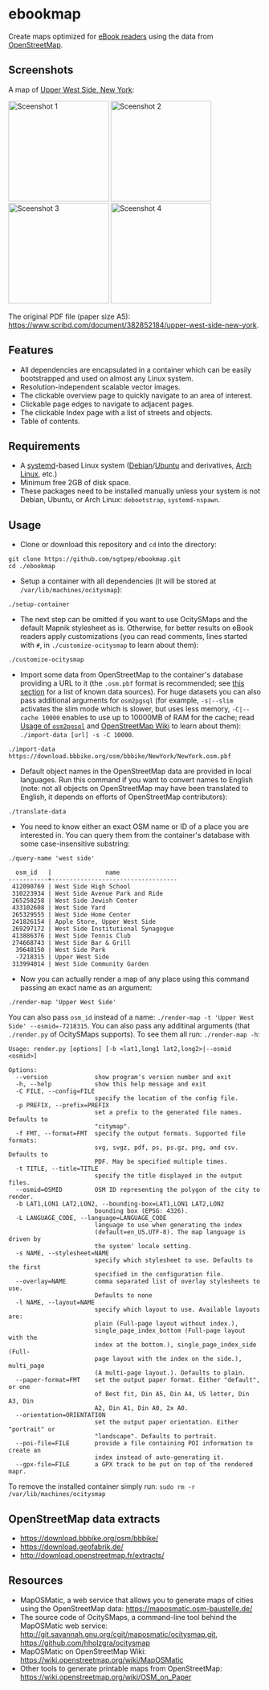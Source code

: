 # ebookmap

Create maps optimized for [eBook readers](https://en.wikipedia.org/wiki/E-reader) using the data from [OpenStreetMap](https://www.openstreetmap.org/).

## Screenshots

A map of [Upper West Side, New York](https://www.openstreetmap.org/relation/8398085):

<img alt="Sceenshot 1" src="https://user-images.githubusercontent.com/142021/42083860-c4a1257a-7b94-11e8-8ef6-e122985722dc.png" width="200"> <img alt="Sceenshot 2" src="https://user-images.githubusercontent.com/142021/42083861-c4d2ad84-7b94-11e8-94ef-71865989db1f.png" width="200"> <img alt="Sceenshot 3" src="https://user-images.githubusercontent.com/142021/42083863-c504c4a4-7b94-11e8-96d4-984dcb5afd46.png" width="200"> <img alt="Sceenshot 4" src="https://user-images.githubusercontent.com/142021/42083864-c53760da-7b94-11e8-8ef2-e7f698656196.png" width="200">

The original PDF file (paper size A5): https://www.scribd.com/document/382852184/upper-west-side-new-york.

## Features

- All dependencies are encapsulated in a container which can be easily bootstrapped and used on almost any Linux system.
- Resolution-independent scalable vector images.
- The clickable overview page to quickly navigate to an area of interest.
- Clickable page edges to navigate to adjacent pages.
- The clickable Index page with a list of streets and objects.
- Table of contents.

## Requirements

- A [systemd](https://en.wikipedia.org/wiki/Systemd)-based Linux system ([Debian](https://www.debian.org/)/[Ubuntu](https://www.ubuntu.com/) and derivatives, [Arch Linux](https://www.archlinux.org/), etc.)
- Minimum free 2GB of disk space.
- These packages need to be installed manually unless your system is not Debian, Ubuntu, or Arch Linux: `debootstrap`, `systemd-nspawn`.

## Usage

- Clone or download this repository and `cd` into the directory:

```shell
git clone https://github.com/sgtpep/ebookmap.git
cd ./ebookmap
```

- Setup a container with all dependencies (it will be stored at `/var/lib/machines/ocitysmap`):

```shell
./setup-container
```

- The next step can be omitted if you want to use OcitySMaps and the default Mapnik stylesheet as is. Otherwise, for better results on eBook readers apply customizations (you can read comments, lines started with `#`, in `./customize-ocitysmap` to learn about them):

```shell
./customize-ocitysmap
```

- Import some data from OpenStreetMap to the container's database providing a URL to it (the `.osm.pbf` format is recommended; see [this section](#openstreetmap-data-extracts) for a list of known data sources). For huge datasets you can also pass additional arguments for `osm2pgsql` (for example, `-s|--slim` activates the slim mode which is slower, but uses less memory, `-C|--cache 10000` enables to use up to 10000MB of RAM for the cache; read [Usage of `osm2pgsql`](http://www.volkerschatz.com/net/osm/osm2pgsql-usage.html) and [OpenStreetMap Wiki](https://wiki.openstreetmap.org/wiki/Osm2pgsql) to learn about them): `./import-data [url] -s -C 10000`.

```shell
./import-data https://download.bbbike.org/osm/bbbike/NewYork/NewYork.osm.pbf
```

- Default object names in the OpenStreetMap data are provided in local languages. Run this command if you want to convert names to English (note: not all objects on OpenStreetMap may have been translated to English, it depends on efforts of OpenStreetMap contributors):

```shell
./translate-data
```

- You need to know either an exact OSM name or ID of a place you are interested in. You can query them from the container's database with some case-insensitive substring:

```shell
./query-name 'west side'
```

```
  osm_id   |               name
-----------+-----------------------------------
 412090769 | West Side High School
 310223934 | West Side Avenue Park and Ride
 265258258 | West Side Jewish Center
 433102608 | West Side Yard
 265329555 | West Side Home Center
 241826154 | Apple Store, Upper West Side
 269297172 | West Side Institutional Synagogue
 413886376 | West Side Tennis Club
 274668743 | West Side Bar & Grill
  39648150 | West Side Park
  -7218315 | Upper West Side
 313994014 | West Side Community Garden
```

- Now you can actually render a map of any place using this command passing an exact name as an argument:

```shell
./render-map 'Upper West Side'
```

You can also pass `osm_id` instead of a name: `./render-map -t 'Upper West Side' --osmid=-7218315`. You can also pass any additinal arguments (that `./render.py` of OcitySMaps supports). To see them all run: `./render-map -h`:

```
Usage: render.py [options] [-b <lat1,long1 lat2,long2>|--osmid <osmid>]

Options:
  --version             show program's version number and exit
  -h, --help            show this help message and exit
  -C FILE, --config=FILE
                        specify the location of the config file.
  -p PREFIX, --prefix=PREFIX
                        set a prefix to the generated file names. Defaults to
                        "citymap".
  -f FMT, --format=FMT  specify the output formats. Supported file formats:
                        svg, svgz, pdf, ps, ps.gz, png, and csv. Defaults to
                        PDF. May be specified multiple times.
  -t TITLE, --title=TITLE
                        specify the title displayed in the output files.
  --osmid=OSMID         OSM ID representing the polygon of the city to render.
  -b LAT1,LON1 LAT2,LON2, --bounding-box=LAT1,LON1 LAT2,LON2
                        bounding box (EPSG: 4326).
  -L LANGUAGE_CODE, --language=LANGUAGE_CODE
                        language to use when generating the index
                        (default=en_US.UTF-8). The map language is driven by
                        the system' locale setting.
  -s NAME, --stylesheet=NAME
                        specify which stylesheet to use. Defaults to the first
                        specified in the configuration file.
  --overlay=NAME        comma separated list of overlay stylesheets to use.
                        Defaults to none
  -l NAME, --layout=NAME
                        specify which layout to use. Available layouts are:
                        plain (Full-page layout without index.),
                        single_page_index_bottom (Full-page layout with the
                        index at the bottom.), single_page_index_side (Full-
                        page layout with the index on the side.), multi_page
                        (A multi-page layout.). Defaults to plain.
  --paper-format=FMT    set the output paper format. Either "default", or one
                        of Best fit, Din A5, Din A4, US letter, Din A3, Din
                        A2, Din A1, Din A0, 2x A0.
  --orientation=ORIENTATION
                        set the output paper orientation. Either "portrait" or
                        "landscape". Defaults to portrait.
  --poi-file=FILE       provide a file containing POI information to create an
                        index instead of auto-generating it.
  --gpx-file=FILE       a GPX track to be put on top of the rendered mapr.
```

To remove the installed container simply run: `sudo rm -r /var/lib/machines/ocitysmap`

## OpenStreetMap data extracts

- https://download.bbbike.org/osm/bbbike/
- https://download.geofabrik.de/
- http://download.openstreetmap.fr/extracts/

## Resources

- MapOSMatic, a web service that allows you to generate maps of cities using the OpenStreetMap data: https://maposmatic.osm-baustelle.de/
- The source code of OcitySMaps, a command-line tool behind the MapOSMatic web service: http://git.savannah.gnu.org/cgit/maposmatic/ocitysmap.git, https://github.com/hholzgra/ocitysmap
- MapOSMatic on OpenStreetMap Wiki: https://wiki.openstreetmap.org/wiki/MapOSMatic
- Other tools to generate printable maps from OpenStreetMap: https://wiki.openstreetmap.org/wiki/OSM_on_Paper
